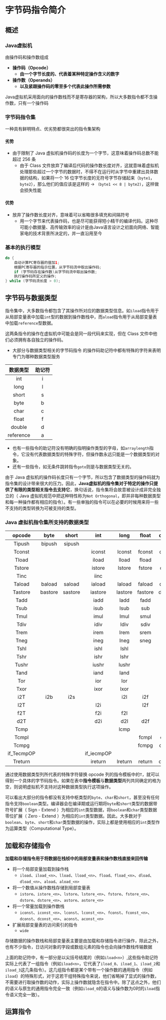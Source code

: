 # 字节码指令简介

## 概述

### Java虚拟机

由操作码和操作数组成

* **操作码（Opcode）**
  * **由一个字节长度的、代表着某种特定操作含义的数字**
* **操作数（Operands）**
  * **以及紧跟操作码的零至多个代表此操作所需参数**

Java虚拟机采用面向的操作数栈而不是寄存器的架构，所以大多数指令都不含操作数，只有一个操作码

### 字节码指令集

一种具有鲜明特点、优劣势都很突出的指令集架构

#### 劣势

* 由于限制了 Java 虚拟机操作码的长度为一个字节，这意味着操作码总数不能超过 256 条
  * 由于 Class 文件放弃了编译后代码的操作数长度对齐，这就意味着虚拟机处理那些超过一个字节的数据时，不得不在运行时从字节中重建出具体数据的结构，如果将一个 16 位字节长度的无符号字节存储起来（`byte1`，`byte2`），那么他们的值应该是这样的 -> `（byte1 << 8 | byte2)`，这样做会损失性能

#### 优势

* 放弃了操作数长度对齐，意味着可以省略很多填充和间隔符号
  * 用一个字节来代表操作码，也是尽可能获得短小精干的编译代码。这种尽可能小数据量、高传输效率的设计是由Java语言设计之初面向网络、智能家电的技术背景所决定的，并一直沿用至今

### 基本的执行模型

```java
do {
    自动计算PC寄存器的值加1;
    根据PC寄存器的指示位置，从字节码流中取出操作码;
    if (字节码存在操作数)从字节码流中取出操作数;
    执行操作码所定义的操作;
} while (字节码流长度 > 0);
```

## 字节码与数据类型

指令集中，大多数指令都包含了其操作所对应的数据类型信息。如`iload`指令用于从局部变量表中加载`int`型的数据到操作数栈中，而`aload`指令用于从局部变量表中加载`reference`型数据。

这两条指令的操作在虚拟机中可能会是同一段代码来实现，但在 Class 文件中他们必须拥有各自独立的操作码。

* 大部分与数据类型相关的字节码指令 的操作码助记符中都有特殊的字符来表明专门为哪种数据类型服务

| 数据类型  | 助记符 |
| :-------: | :----: |
|    int    |   i    |
|   long    |   l    |
|   short   |   s    |
|   byte    |   b    |
|   char    |   c    |
|   float   |   f    |
|  double   |   d    |
| reference |   a    |

* 也有一些指令的助记符没有明确的指明操作类型的字母，如`arraylength`指令，它没有代表数据类型的特殊字符，但操作数永远只能是一个数据类型的对象。
* 还有一些指令，如无条件跳转指令`goto`则是与数据类型无关的。

由于 Java 虚拟机的操作码长度只有一个字节，所以包含了数据类型的操作码就为指令集的设计带来很大的压力。因此，**Java虚拟机的指令集对于特定的操作只提供了有限的类型相关指令去支持它**，换句话说，指令集将会故意被设计成非完全独立的（ Java 虚拟机规范中把这种特性称为`Not Orthogonal`，即并非每种数据类型和每一种操作都有相应的指令）。有一些单独的指令可以在必要的时候用来将一些不支持的类型转换为可被支持的类型。

### Java 虚拟机指令集所支持的数据类型

|   opcode   |  byte   |  short  |    int     |  long   |  float  | double  |  char   | reference  |
| :--------: | :-----: | :-----: | :--------: | :-----: | :-----: | :-----: | :-----: | :--------: |
|   Tipush   | bipush  | sipush  |            |         |         |         |         |            |
|   Tconst   |         |         |   iconst   | lconst  | fconst  | dconst  |         |   aconst   |
|   Tload    |         |         |   iload    |  lload  |  fload  |  dload  |         |   aload    |
|   Tstore   |         |         |   istore   | lstore  | fstore  | dstore  |         |   astore   |
|    Tinc    |         |         |    iinc    |         |         |         |         |            |
|   Taload   | baload  | saload  |   iaload   | laload  | faload  | daload  | caload  |   aaload   |
|  Tastore   | bastore | sastore |  iastore   | lastore | fastore | dastore | castore |  aastore   |
|    Tadd    |         |         |    iadd    |  ladd   |  fadd   |  dadd   |         |            |
|    Tsub    |         |         |    isub    |  lsub   |   sub   |  dsub   |         |            |
|    Tmul    |         |         |    imul    |  lmul   |  smul   |  dmul   |         |            |
|    Tdiv    |         |         |    idiv    |  ldiv   |  sdiv   |   div   |         |            |
|    Trem    |         |         |    irem    |  lrem   |  srem   |  drem   |         |            |
|    Tneg    |         |         |    ineg    |  lneg   |  sneg   |  dneg   |         |            |
|    Tshl    |         |         |    ishl    |  lshl   |         |         |         |            |
|    Tshr    |         |         |    ishr    |  lshr   |         |         |         |            |
|   Tushr    |         |         |   iushr    |  lushr  |         |         |         |            |
|    Tand    |         |         |    iand    |  land   |         |         |         |            |
|    Tor     |         |         |    ior     |   lor   |         |         |         |            |
|    Txor    |         |         |    ixor    |  lxor   |         |         |         |            |
|    i2T     |   i2b   |   i2s   |            |   i2l   |   i2f   |   i2d   |         |            |
|    l2T     |         |         |    l2i     |         |   l2f   |   l2d   |         |            |
|    f2T     |         |         |    f2i     |   f2l   |         |   f2d   |         |            |
|    d2T     |         |         |    d2i     |   d2l   |   d2f   |         |         |            |
|    Tcmp    |         |         |            |  lcmp   |         |         |         |            |
|   Tcmpl    |         |         |            |         |  fcmpl  |  dcmpl  |         |            |
|   Tcmpg    |         |         |            |         |  fcmpg  |  dcmpg  |         |            |
| if_TecmpOP |         |         | if_iecmpOP |         |         |         |         | if_aecmpOP |
|  Treturn   |         |         |  ireturn   | lreturn | return  | dreturn |         |  areturn   |

通过使用数据类型列所代表的特殊字符替换 opcode 列的指令模板中的`T`，就可以得到一个具体的字节码指令。如果在表中**指令模板**与**数据类型**两列共同确定的格为空，则说明虚拟机不支持对这种数据类型执行这项操作。

可以看出大部分的指令都没有支持中枢类型的`byte`、`char`和`short`，甚至没有任何指令支持`boolean`类型。编译器会在编译期或运行期将`byte`和`short`类型的数据带符号扩展（ Sign - Extend ）为相应的`int`类型数据，将`boolean`和`char`类型数据零位扩展（ Zero - Extend ）为相应的`int`类型数据。因此。大多数对于`boolean`、`byte`、`short`和`char`类型数据的操作，实际上都是使用相应的`int`类型作为运算类型（Computational Type）。

## 加载和存储指令

**加载和存储指令用于将数据在栈桢中的局部变量表和操作数栈直接来回传输**

* 将一个局部变量加载到操作栈
  * `iload`、`iload_<n>`、`lload`、`lload_<n>`、`fload`、`fload_<n>`、`dload`、`dload_<n>`、`aload`、`aload_<n>`
* 将一个数值从操作数栈存储到局部变量表
  * `istore`、`istore_<n>`、`lstore`、`lstore_<n>`、`fstore`、`fstore_<n>`、`dstore`、`dstore_<n>`、`astore`、`astore_<n>`
* 将一个常量加载到操作数栈
  * `iconst`、`iconst_<n>`、`lconst`、`lconst_<n>`、`fconst`、`fconst_<n>`、`dconst`、`dconst_<n>`、`aconst`、`aconst_<n>`
* 扩展局部变量表的访问索引的指令
  * `wide`

存储数据的操作数栈和局部变量表主要是由加载和存储指令进行操作，除此之外，也有不少指令，日访问对象的字段或数组元素的指令也会向操作数栈传输数据

上面的助记符中，有一部分是以尖括号结尾的（例如`iload<n>`）,这些指令助记符实际上代表了一组指令（例如`iload<n>`，它代表了`iload_0`、`iload_1`、`iload_2`和`iload_3`这几条指令）。这几组指令都是某个带有一个操作数的通用指令（例如`iload`）的特殊形式，对于这若干组特殊指令来说，他们省略掉了显式的操作数，不需要进行取操作数的动作，实际上操作数就隐含在指令中。除了这点之外，他们的语义与原生的通用指令完全一致（例如`iload_0`的语义与操作数为0时的`iload`指令语义完全一致）。

## 运算指令